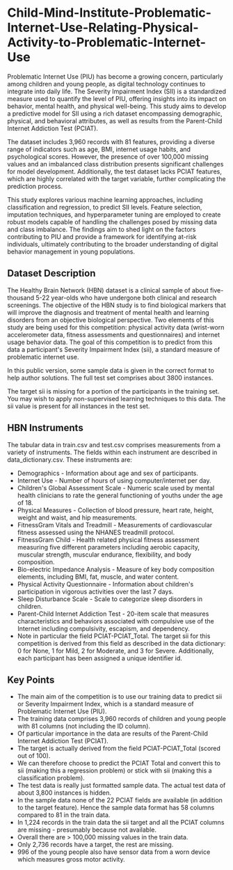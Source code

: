 # Child-Mind-Institute-Problematic-Internet-Use-Relating-Physical-Activity-to-Problematic-Internet-Use
Problematic Internet Use (PIU) has become a growing concern, particularly among children and young people, as digital technology continues to integrate into daily life. The Severity Impairment Index (SII) is a standardized measure used to quantify the level of PIU, offering insights into its impact on behavior, mental health, and physical well-being. This study aims to develop a predictive model for SII using a rich dataset encompassing demographic, physical, and behavioral attributes, as well as results from the Parent-Child Internet Addiction Test (PCIAT).

The dataset includes 3,960 records with 81 features, providing a diverse range of indicators such as age, BMI, internet usage habits, and psychological scores. However, the presence of over 100,000 missing values and an imbalanced class distribution presents significant challenges for model development. Additionally, the test dataset lacks PCIAT features, which are highly correlated with the target variable, further complicating the prediction process.

This study explores various machine learning approaches, including classification and regression, to predict SII levels. Feature selection, imputation techniques, and hyperparameter tuning are employed to create robust models capable of handling the challenges posed by missing data and class imbalance. The findings aim to shed light on the factors contributing to PIU and provide a framework for identifying at-risk individuals, ultimately contributing to the broader understanding of digital behavior management in young populations.

## Dataset Description
The Healthy Brain Network (HBN) dataset is a clinical sample of about five-thousand 5-22 year-olds who have undergone both clinical and research screenings. The objective of the HBN study is to find biological markers that will improve the diagnosis and treatment of mental health and learning disorders from an objective biological perspective. Two elements of this study are being used for this competition: physical activity data (wrist-worn accelerometer data, fitness assessments and questionnaires) and internet usage behavior data. The goal of this competition is to predict from this data a participant's Severity Impairment Index (sii), a standard measure of problematic internet use.

In this public version, some sample data is given in the correct format to help author solutions. The full test set comprises about 3800 instances.

The target sii is missing for a portion of the participants in the training set. You may wish to apply non-supervised learning techniques to this data. The sii value is present for all instances in the test set.

## HBN Instruments
The tabular data in train.csv and test.csv comprises measurements from a variety of instruments. The fields within each instrument are described in data_dictionary.csv. These instruments are:

- Demographics - Information about age and sex of participants.
- Internet Use - Number of hours of using computer/internet per day.
- Children's Global Assessment Scale - Numeric scale used by mental health clinicians to rate the general functioning of youths under the age of 18.
- Physical Measures - Collection of blood pressure, heart rate, height, weight and waist, and hip measurements.
- FitnessGram Vitals and Treadmill - Measurements of cardiovascular fitness assessed using the NHANES treadmill protocol.
- FitnessGram Child - Health related physical fitness assessment measuring five different parameters including aerobic capacity, muscular strength, muscular endurance, flexibility, and body composition.
- Bio-electric Impedance Analysis - Measure of key body composition elements, including BMI, fat, muscle, and water content.
- Physical Activity Questionnaire - Information about children's participation in vigorous activities over the last 7 days.
- Sleep Disturbance Scale - Scale to categorize sleep disorders in children.
- Parent-Child Internet Addiction Test - 20-item scale that measures characteristics and behaviors associated with compulsive use of the Internet including compulsivity, escapism, and dependency.
- Note in particular the field PCIAT-PCIAT_Total. The target sii for this competition is derived from this field as described in the data dictionary: 0 for None, 1 for Mild, 2 for Moderate, and 3 for Severe. Additionally, each participant has been assigned a unique identifier id.

## Key Points

- The main aim of the competition is to use our training data to predict sii or Severity Impairment Index, which is a standard measure of Problematic Internet Use (PIU).
- The training data comprises 3,960 records of children and young people with 81 columns (not including the ID column).
- Of particular importance in the data are results of the Parent-Child Internet Addiction Test (PCIAT).
- The target is actually derived from the field PCIAT-PCIAT_Total (scored out of 100).
- We can therefore choose to predict the PCIAT Total and convert this to sii (making this a regression problem) or stick with sii (making this a classification problem).
- The test data is really just formatted sample data. The actual test data of about 3,800 instances is hidden.
- In the sample data none of the 22 PCIAT fields are available (in addition to the target feature). Hence the sample data format has 58 columns compared to 81 in the train data.
- In 1,224 records in the train data the sii target and all the PCIAT columns are missing - presumably because not available.
- Overall there are > 100,000 missing values in the train data.
- Only 2,736 records have a target, the rest are missing.
- 996 of the young people also have sensor data from a worn device which measures gross motor activity.
